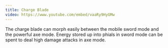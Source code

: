 ```yaml
---
title: Charge Blade
video: https://www.youtube.com/embed/vaaRy9HyGMw
---
```


The charge blade can morph easily between the mobile sword mode and the powerful axe mode. Energy stored up into phials in sword mode can be spent to deal high damage attacks in axe mode.
